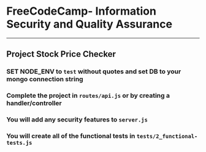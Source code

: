 # FreeCodeCamp- Information Security and Quality Assurance

---

## Project Stock Price Checker

### SET NODE_ENV to `test` without quotes and set DB to your mongo connection string

### Complete the project in `routes/api.js` or by creating a handler/controller

### You will add any security features to `server.js`

### You will create all of the functional tests in `tests/2_functional-tests.js`
